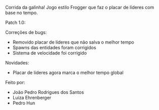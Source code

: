 Corrida da galinha!
Jogo estilo Frogger que faz o placar de líderes com base no tempo.

Patch 1.0:

Correções de bugs:
- Removido placar de líderes que não salva o melhor tempo
- Spawns das entidades foram corrigidos 
- Sistema de velocidade foi corrigido

Novidades:
- Placar de líderes agora marca o melhor tempo global

Feito por:
- João Pedro Rodrigues dos Santos
- Luiza Ehrenberger
- Pedro Hun
